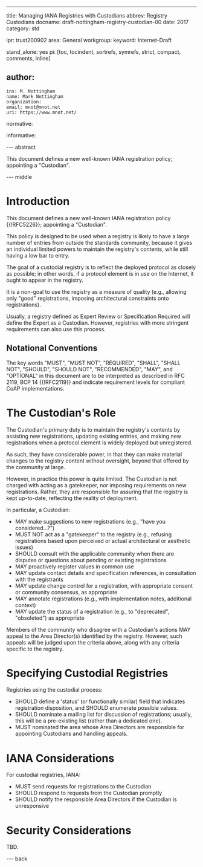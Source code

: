 ---
title: Managing IANA Registries with Custodians
abbrev: Registry Custodians
docname: draft-nottingham-registry-custodian-00
date: 2017
category: std

ipr: trust200902
area: General
workgroup: 
keyword: Internet-Draft

stand_alone: yes
pi: [toc, tocindent, sortrefs, symrefs, strict, compact, comments, inline]

author:
 -
    ins: M. Nottingham
    name: Mark Nottingham
    organization: 
    email: mnot@mnot.net
    uri: https://www.mnot.net/

normative:

informative:

--- abstract

This document defines a new well-known IANA registration policy; appointing a "Custodian".

--- middle

# Introduction

This document defines a new well-known IANA registration policy {{!RFC5226}}; appointing a
"Custodian".

This policy is designed to be used when a registry is likely to have a large number of
entries from outside the standards community, because it gives an individual limited powers to
maintain the registry's contents, while still having a low bar to entry.

The goal of a custodial registry is to reflect the deployed protocol as closely as possible; in
other words, if a protocol element is in use on the Internet, it ought to appear in the registry.

It is a non-goal to use the registry as a measure of quality (e.g., allowing only "good"
registrations, imposing architectural constraints onto registrations).

Usually, a registry defined as Expert Review or Specification Required will define the Expert as a
Custodian. However, registries with more stringent requirements can also use this process.

## Notational Conventions

The key words "MUST", "MUST NOT", "REQUIRED", "SHALL", "SHALL NOT", "SHOULD", "SHOULD NOT",
"RECOMMENDED", "MAY", and "OPTIONAL" in this document are to be interpreted as described in RFC
2119, BCP 14 {{!RFC2119}} and indicate requirement levels for compliant CoAP implementations.

# The Custodian's Role

The Custodian's primary duty is to maintain the registry's contents by assisting new registrations,
updating existing entries, and making new registrations when a protocol element is widely deployed
but unregistered.

As such, they have considerable power, in that they can make material changes to the registry
content without oversight, beyond that offered by the community at large.

However, in practice this power is quite limited. The Custodian is not charged with acting as a
gatekeeper, nor imposing requirements on new registrations. Rather, they are responsible for
assuring that the registry is kept up-to-date, reflecting the reality of deployment.

In particular, a Custodian:

* MAY make suggestions to new registrations (e.g., "have you considered...?")
* MUST NOT act as a "gatekeeper" to the registry (e.g., refusing registrations based upon perceived
  or actual architectural or aesthetic issues)
* SHOULD consult with the applicable community when there are disputes or questions about pending
  or existing registrations
* MAY proactively register values in common use
* MAY update contact details and specification references, in consultation with the registrants
* MAY update change control for a registration, with appropriate consent or community consensus, as
  appropriate
* MAY annotate registrations (e.g., with implementation notes, additional context)
* MAY update the status of a registration (e.g., to "deprecated", "obsoleted") as appropriate

Members of the community who disagree with a Custodian's actions MAY appeal to the Area Director(s)
identified by the registry. However, such appeals will be judged upon the criteria above, along
with any criteria specific to the registry.


# Specifying Custodial Registries

Registries using the custodial process:

* SHOULD define a 'status' (or functionally similar) field that indicates registration disposition,
  and SHOULD enumerate possible values.
* SHOULD nominate a mailing list for discussion of registrations; usually, this will be a
  pre-existing list (rather than a dedicated one).
* MUST nominated the area whose Area Directors are responsible for appointing Custodians and
  handling appeals.


# IANA Considerations

For custodial registries, IANA:

* MUST send requests for registrations to the Custodian
* SHOULD respond to requests from the Custodian promptly
* SHOULD notify the responsible Area Directors if the Custodian is unresponsive


# Security Considerations

TBD.


--- back
